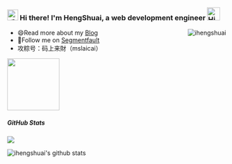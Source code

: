 <!--
**ihengshuai/ihengshuai** is a ✨ _special_ ✨ repository because its `README.md` (this file) appears on your GitHub profile.

Here are some ideas to get you started:

- 🔭 I’m currently working on ...
- 🌱 I’m currently learning ...
- 👯 I’m looking to collaborate on ...
- 🤔 I’m looking for help with ...
- 💬 Ask me about ...
- 📫 How to reach me: ...
- 😄 Pronouns: ...
- ⚡ Fun fact: ...
-->

<h3>
  <img src="https://media.giphy.com/media/hvRJCLFzcasrR4ia7z/giphy.gif" width="25" alt="手势">
  Hi there! I'm HengShuai, a web development engineer
  <img src="https://emojis.slackmojis.com/emojis/images/1588866973/8934/hellokittydance.gif?1588866973" alt="Hi" width="30" />
</h3>
<a href="https://github.com/ihengshuai">
    <div align="right" >
        <img align="right" src="https://count.getloli.com/get/@:ihengshuai" alt="ihengshuai" />
    </div>
</a>

<!-- ======================================================================== -->

- 😄Read more about my [Blog](https://blog.usword.cn)
- 👯Follow me on [Segmentfault](https://segmentfault.com/blog/ihengshuai)
- 攻粽号：码上来財（mslaicai）

<img src="https://ihengshuai-demo1.oss-cn-beijing.aliyuncs.com/httpweixin.qq.comr1DjRyQbEVVsqrUKq923G%281%29.png" width="120">

##### GitHub Stats

![](https://activity-graph.herokuapp.com/graph?username=ihengshuai&theme=github)

<div align="center">
    <a href="https://github.com/ihengshuai">
        <img align="left" src="https://github-readme-stats.vercel.app/api?username=ihengshuai&show_icons=true&include_all_commits=true&theme=onedark&hide=prs" alt="ihengshuai's github stats"/>
    </a>
</div>
